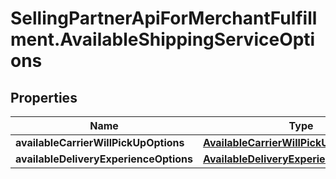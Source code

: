 # SellingPartnerApiForMerchantFulfillment.AvailableShippingServiceOptions

## Properties
Name | Type | Description | Notes
------------ | ------------- | ------------- | -------------
**availableCarrierWillPickUpOptions** | [**AvailableCarrierWillPickUpOptionsList**](AvailableCarrierWillPickUpOptionsList.md) |  | 
**availableDeliveryExperienceOptions** | [**AvailableDeliveryExperienceOptionsList**](AvailableDeliveryExperienceOptionsList.md) |  | 


